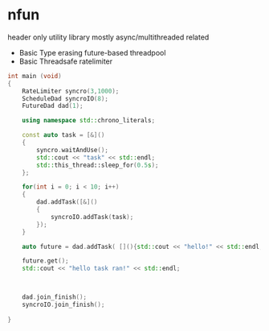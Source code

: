 # nfun
header only utility library 
mostly async/multithreaded related

* Basic Type erasing future-based threadpool
* Basic Threadsafe ratelimiter 

```cpp
int main (void)
{
	RateLimiter syncro(3,1000);
	ScheduleDad syncroIO(8);
	FutureDad dad(1);

	using namespace std::chrono_literals;

	const auto task = [&]()
	{ 
		syncro.waitAndUse();
		std::cout << "task" << std::endl;
		std::this_thread::sleep_for(0.5s);
	};

	for(int i = 0; i < 10; i++)
	{
		dad.addTask([&]()
		{
			syncroIO.addTask(task);
		});
	}

	auto future = dad.addTask( [](){std::cout << "hello!" << std::endl;});

	future.get();
	std::cout << "hello task ran!" << std::endl;



	dad.join_finish();
	syncroIO.join_finish();
	
}
```

